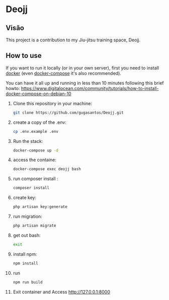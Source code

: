 # Deojj

## Visão

This project is a contribution to my Jiu-jitsu training space, Deojj.

## How to use

If you want to run it locally (or in your own server), first you need to install
[docker](https://docs.docker.com/get-docker/) (even [docker-compose](https://docs.docker.com/compose/install/) it's also recommended).

You can have it all up and running in less than 10 minutes following this brief howto:
https://www.digitalocean.com/community/tutorials/how-to-install-docker-compose-on-debian-10

1. Clone this repository in your machine:

    ```bash
    git clone https://github.com/gugasantos/Deojj.git
    ```

2. create a copy of the .env:
    ```bash
    cp .env.example .env
    ```
3. Run the stack:
    ```bash
    docker-compose up -d
    ```

4. access the containe:

    ```bash
    docker-compose exec deojj bash
    ```
5. run composer install :

    ```bash
    composer install
    ```
6. create key:

    ```bash
    php artisan key:generate
    ```
7. run migration:

    ```bash
    php artisan migrate
    ```

8. get out bash:

    ```bash
    exit
    ```
9. install npm:
    ```bash
    npm install
    ```
11. run
    ```bash
    npm run build
    ```
12. Exit container and Access http://127.0.0.1:8000
